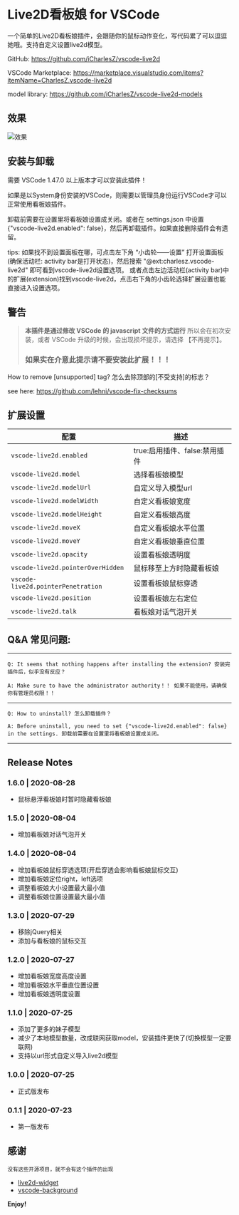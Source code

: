 # Live2D看板娘 for VSCode

一个简单的Live2D看板娘插件，会跟随你的鼠标动作变化，写代码累了可以逗逗她哦。支持自定义设置live2d模型。

GitHub: https://github.com/iCharlesZ/vscode-live2d

VSCode Marketplace: https://marketplace.visualstudio.com/items?itemName=CharlesZ.vscode-live2d

model library: https://github.com/iCharlesZ/vscode-live2d-models

## 效果
![效果](./res/demo.gif)

## 安装与卸载

需要 VSCode 1.47.0 以上版本才可以安装此插件！

如果是以System身份安装的VSCode，则需要以管理员身份运行VSCode才可以正常使用看板娘插件。

卸载前需要在设置里将看板娘设置成关闭。或者在 settings.json 中设置 {"vscode-live2d.enabled": false}，然后再卸载插件。如果直接删除插件会有遗留。

tips: 如果找不到设置面板在哪，可点击左下角 “小齿轮——设置” 打开设置面板(确保活动栏: activity bar是打开状态)，然后搜索 "@ext:charlesz.vscode-live2d" 即可看到vscode-live2d设置选项。
或者点击左边活动栏(activity bar)中的扩展(extension)找到vscode-live2d，点击右下角的小齿轮选择扩展设置也能直接进入设置选项。

## 警告

> **本插件是通过修改 VSCode 的 javascript 文件的方式运行**
> 所以会在初次安装，或者 VSCode 升级的时候，会出现损坏提示，请选择 【不再提示】。
> 
> ### 如果实在介意此提示请不要安装此扩展！！！

How to remove [unsupported] tag? 怎么去除顶部的[不受支持]的标志？

see here: https://github.com/lehni/vscode-fix-checksums

## 扩展设置

|配置 | 描述
|-----|------------
|`vscode-live2d.enabled`| true:启用插件、false:禁用插件
|`vscode-live2d.model`| 选择看板娘模型
|`vscode-live2d.modelUrl`| 自定义导入模型url
|`vscode-live2d.modelWidth`| 自定义看板娘宽度
|`vscode-live2d.modelHeight`| 自定义看板娘高度
|`vscode-live2d.moveX`| 自定义看板娘水平位置
|`vscode-live2d.moveY`| 自定义看板娘垂直位置
|`vscode-live2d.opacity`| 设置看板娘透明度
|`vscode-live2d.pointerOverHidden`| 鼠标移至上方时隐藏看板娘
|`vscode-live2d.pointerPenetration`| 设置看板娘鼠标穿透
|`vscode-live2d.position`| 设置看板娘左右定位
|`vscode-live2d.talk`| 看板娘对话气泡开关

## Q&A 常见问题:

---

    Q: It seems that nothing happens after installing the extension? 安装完插件后，似乎没有反应？

    A: Make sure to have the administrator authority！！ 如果不能使用，请确保你有管理员权限！！

---

    Q: How to uninstall? 怎么卸载插件？

    A: Before uninstall, you need to set {"vscode-live2d.enabled": false} in the settings. 卸载前需要在设置里将看板娘设置成关闭。

---

## Release Notes

### 1.6.0 | 2020-08-28

- 鼠标悬浮看板娘时暂时隐藏看板娘

### 1.5.0 | 2020-08-04

- 增加看板娘对话气泡开关

### 1.4.0 | 2020-08-04

- 增加看板娘鼠标穿透选项(开启穿透会影响看板娘鼠标交互)
- 增加看板娘定位right，left选项
- 调整看板娘大小设置最大最小值
- 调整看板娘位置设置最大最小值

### 1.3.0 | 2020-07-29

- 移除jQuery相关
- 添加与看板娘的鼠标交互

### 1.2.0 | 2020-07-27

- 增加看板娘宽度高度设置
- 增加看板娘水平垂直位置设置
- 增加看板娘透明度设置

### 1.1.0 | 2020-07-25

- 添加了更多的妹子模型
- 减少了本地模型数量，改成联网获取model，安装插件更快了(切换模型一定要联网)
- 支持以url形式自定义导入live2d模型

### 1.0.0 | 2020-07-25

- 正式版发布

### 0.1.1 | 2020-07-23

- 第一版发布

## 感谢

```
没有这些开源项目，就不会有这个插件的出现
```
* [live2d-widget](https://github.com/stevenjoezhang/live2d-widget)
* [vscode-background](https://github.com/shalldie/vscode-background)

**Enjoy!**
